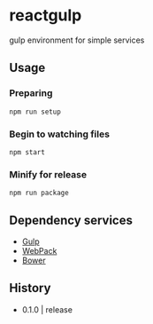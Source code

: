 reactgulp
===
gulp environment for simple services

## Usage

### Preparing
    npm run setup

### Begin to watching files
    npm start

### Minify for release
    npm run package

## Dependency services
- [Gulp](http://gulpjs.com/)
- [WebPack](http://webpack.github.io/)
- [Bower](http://bower.io/)

## History
- 0.1.0 | release
